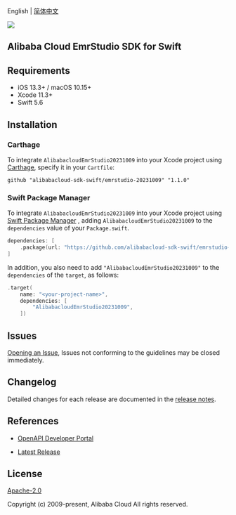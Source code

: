 English | [简体中文](README-CN.md)

![](https://aliyunsdk-pages.alicdn.com/icons/AlibabaCloud.svg)

## Alibaba Cloud EmrStudio SDK for Swift

## Requirements

- iOS 13.3+ / macOS 10.15+
- Xcode 11.3+
- Swift 5.6

## Installation

### Carthage

To integrate `AlibabacloudEmrStudio20231009` into your Xcode project using [Carthage](https://github.com/Carthage/Carthage), specify it in your `Cartfile`:

```ogdl
github "alibabacloud-sdk-swift/emrstudio-20231009" "1.1.0"
```

### Swift Package Manager

To integrate `AlibabacloudEmrStudio20231009` into your Xcode project using [Swift Package Manager](https://swift.org/package-manager/) , adding `AlibabacloudEmrStudio20231009` to the `dependencies` value of your `Package.swift`.

```swift
dependencies: [
    .package(url: "https://github.com/alibabacloud-sdk-swift/emrstudio-20231009.git", from: "1.1.0")
]
```

In addition, you also need to add `"AlibabacloudEmrStudio20231009"` to the `dependencies` of the `target`, as follows:

```swift
.target(
    name: "<your-project-name>",
    dependencies: [
        "AlibabacloudEmrStudio20231009",
    ])
```

## Issues

[Opening an Issue](https://github.com/alibabacloud-sdk-swift/emrstudio-20231009/issues/new), Issues not conforming to the guidelines may be closed immediately.

## Changelog

Detailed changes for each release are documented in the [release notes](./ChangeLog.txt).

## References

* [OpenAPI Developer Portal](https://next.api.alibabacloud.com/home)
- [Latest Release](https://github.com/alibabacloud-sdk-swift/emrstudio-20231009)

## License

[Apache-2.0](http://www.apache.org/licenses/LICENSE-2.0)

Copyright (c) 2009-present, Alibaba Cloud All rights reserved.
